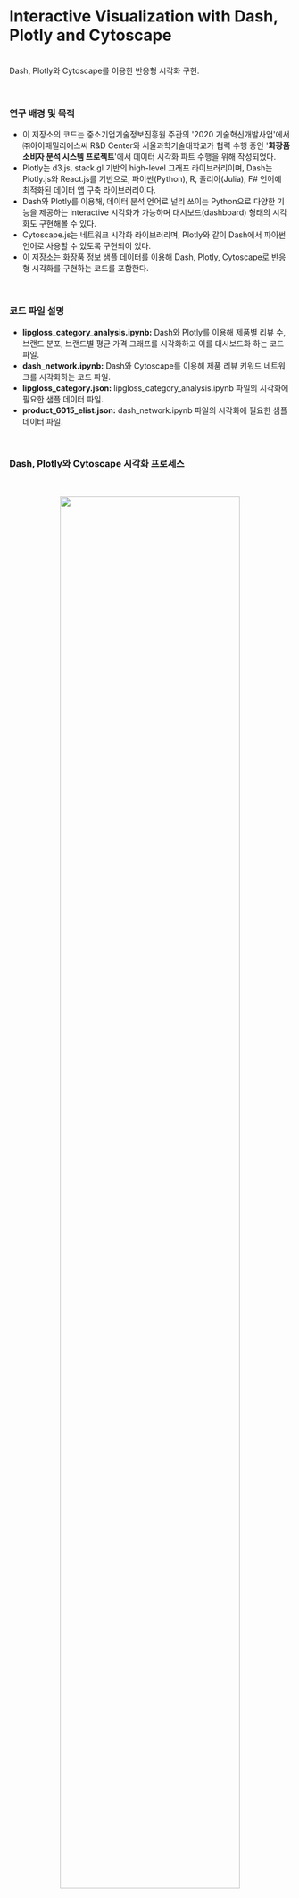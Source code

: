 # Interactive Visualization with Dash, Plotly and Cytoscape<br>
<br> Dash, Plotly와 Cytoscape를 이용한 반응형 시각화 구현.

<br>

### 연구 배경 및 목적
- 이 저장소의 코드는 중소기업기술정보진흥원 주관의 '2020 기술혁신개발사업'에서 ㈜아이패밀리에스씨 R&D Center와 서울과학기술대학교가 협력 수행 중인 '**화장품 소비자 분석 시스템 프로젝트**'에서 데이터 시각화 파트 수행을 위해 작성되었다.
- Plotly는 d3.js, stack.gl 기반의 high-level 그래프 라이브러리이며, Dash는 Plotly.js와 React.js를 기반으로, 파이썬(Python), R, 줄리아(Julia), F# 언어에 최적화된 데이터 앱 구축 라이브러리이다.
- Dash와 Plotly를 이용해, 데이터 분석 언어로 널리 쓰이는 Python으로 다양한 기능을 제공하는 interactive 시각화가 가능하며 대시보드(dashboard) 형태의 시각화도 구현해볼 수 있다.
- Cytoscape.js는 네트워크 시각화 라이브러리며, Plotly와 같이 Dash에서 파이썬 언어로 사용할 수 있도록 구현되어 있다.
- 이 저장소는 화장품 정보 샘플 데이터를 이용해 Dash, Plotly, Cytoscape로 반응형 시각화를 구현하는 코드를 포함한다.

<br>

### 코드 파일 설명

- **lipgloss_category_analysis.ipynb:** Dash와 Plotly를 이용해 제품별 리뷰 수, 브랜드 분포, 브랜드별 평균 가격 그래프를 시각화하고 이를 대시보드화 하는 코드 파일.
- **dash_network.ipynb:** Dash와 Cytoscape를 이용해 제품 리뷰 키워드 네트워크를 시각화하는 코드 파일.
- **lipgloss_category.json:** lipgloss_category_analysis.ipynb 파일의 시각화에 필요한 샘플 데이터 파일.
- **product_6015_elist.json:** dash_network.ipynb 파일의 시각화에 필요한 샘플 데이터 파일.

<br>

### Dash, Plotly와 Cytoscape 시각화 프로세스

<br>

<p align="center"> <img src="https://i.esdrop.com/d/fha5flk1blzo/5fOAsZGULn.PNG" width="80%" align="center"> </p>
<p align="center">  <b> 그림 1. </b> Dash, Plotly와 Cytoscape의 기본적인 시각화 프로세스. </p>

<br>

### 데이터셋

<br>

<p align="center"> <img src="https://i.esdrop.com/d/fha5flk1blzo/rXY5GFUMd5.png" width="60%" align="center"> </p>
<p align="center">  <b> 그림 2. </b> 시각화에 사용할 화장품 정보 데이터셋. </p>

<br>

### 연구방법 및 결과

<br>

#### 제품별 리뷰 수 Top N

1. 리뷰 수(review_count)를 제품명(product_name)과 함께 내림차순으로 정렬 후, 인덱스를 재정렬한다. 
2. plotly.express의 bar 그래프 함수를 이용해 막대 그래프를 그린다.
3. 특정 제품의 리뷰 수가 지나치게 많은 경우가 있으므로, y축에 log 스케일을 적용하는 것이 좋다.
4. 그래프 선언 후, update 기능을 이용해 그래프 세부사항을 업데이트해준다.
5. 그래프를 app.layout에 dcc.Graph 변수로 할당 후 결과를 확인한다.

<p align="center"> <img src="https://i.esdrop.com/d/fha5flk1blzo/dUFkND35fI.gif" width="60%" align="center"> </p>
<p align="center">  <b> 그림 3. </b> Dash와 Plotly를 이용한 제품별 리뷰 수 Top 30 막대 그래프. </p>

<br>

#### 브랜드 분포

1. 브랜드명(brand_name)과 제품 가격(product_price) 정보를 추출한 후, 인덱스를 재정렬한다.
2. pandas의 value_counts 기능을 이용해 브랜드 출현 빈도를 계산 후, 빈도의 내림차순으로 정렬한다.
3. 정렬 후 상위 20개 브랜드를 추출해 시각화한다.
4. plotly.express의 pie 그래프 함수를 이용해 파이 그래프 개체를 만든다.
5. 그래프 선언 후, update 기능을 이용해 그래프 세부사항을 업데이트해준다.
6. 그래프를 app.layout에 dcc.Graph 변수로 할당 후 결과를 확인한다.

<p align="center"> <img src="https://i.esdrop.com/d/fha5flk1blzo/ZKSS5xtDSd.gif" width="50%" align="center"> </p>
<p align="center">  <b> 그림 4. </b> Dash와 Plotly를 이용한 브랜드 분포 파이 그래프. </p>

<br>

### 브랜드별 평균 가격

1. 브랜드 분포 시각화에서 선택된 20개 브랜드에 대한 가격(product_price)을 추출한 후, pandas의 groupby-mean 기능을 이용해 각 브랜드의 평균 가격을 계산한다.
2. 가시성을 높이기 위해 가격을 내림차순으로 정렬한다.
3. plotly.graph_objects의 scatter plot 그래프 함수를 이용해 그래프를 구성한다.
4. 그래프 선언 후, update 기능을 이용해 그래프 세부사항을 업데이트해준다.
5. 그래프를 app.layout에 dcc.Graph 변수로 할당 후 결과를 확인한다.

<p align="center"> <img src="https://i.esdrop.com/d/fha5flk1blzo/KREp79ds30.gif" width="50%" align="center"> </p>
<p align="center">  <b> 그림 5. </b> Dash와 Plotly를 이용한 브랜드 평균 가격 산포도 그래프. </p>

<br>

### 리뷰 키워드 네트워크 그래프

- 리뷰 데이터로 구축한 키워드의 관계 데이터로 네트워크를 구축해본다.
1. Edgelist 형식으로 데이터를 구축하며, weight는 PMI(pointwise 2. mutual information)을 계산한 후 정규화하여 사용한다.
3. 데이터의 노드, 링크들을 elements에 할당할 수 있도록 데이터 형식을 맞추어 변수에 저장한다.
4. Cytoscape 개체의 elements에 노드와 링크를 추가해 네트워크를 구축한다.
5. stylesheet 변수에 네트워크의 각종 옵션을 설정한다.
6. Callback 기능을 이용해 interactive 기능을 추가한다.
7. 네트워크를 확인하고, 네트워크의 특징에 따라 노드의 크기, 데이터 수, 레이아웃 등을 조정한다.

<p align="center"> <img src="https://i.esdrop.com/d/fha5flk1blzo/QHhDEQDGqU.gif" width="50%" align="center"> </p>
<p align="center">  <b> 그림 6. </b> Dash와 Cytoscape를 이용한 화장품 리뷰 키워드 네트워크 그래프. </p>

<br>
